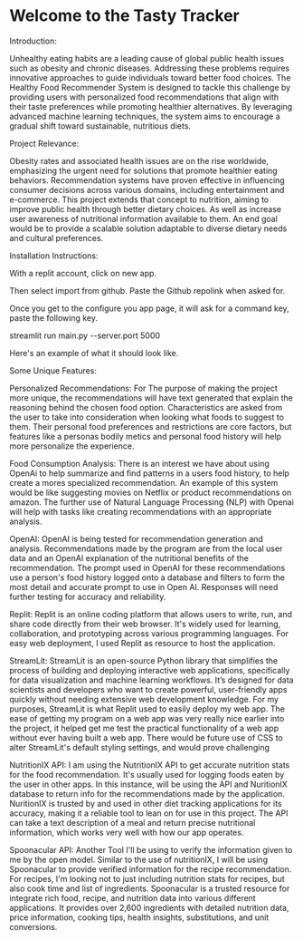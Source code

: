 # Welcome to the Tasty Tracker

Introduction:

Unhealthy eating habits are a leading cause of global public health issues such as obesity and chronic diseases. Addressing these problems requires innovative approaches to guide individuals toward better food choices. The Healthy Food Recommender System is designed to tackle this challenge by providing users with personalized food recommendations that align with their taste preferences while promoting healthier alternatives. By leveraging advanced machine learning techniques, the system aims to encourage a gradual shift toward sustainable, nutritious diets.

Project Relevance:

Obesity rates and associated health issues are on the rise worldwide, emphasizing the urgent need for solutions that promote healthier eating behaviors. Recommendation systems have proven effective in influencing consumer decisions across various domains, including entertainment and e-commerce. This project extends that concept to nutrition, aiming to improve public health through better dietary choices. As well as increase user awareness of nutritional information available to them. An end goal would be to provide a scalable solution adaptable to diverse dietary needs and cultural preferences.

Installation Instructions:

With a replit account, click on new app.

Then select import from github. Paste the Github repolink when asked for.

Once you get to the configure you app page, it will ask for a command key, paste the following key.

streamlit run main.py --server.port 5000

Here's an example of what it should look like.

Some Unique Features:

Personalized Recommendations: For The purpose of making the project more unique, the recommendations will have text generated that explain the reasoning behind the chosen food option. Characteristics are asked from the user to take into consideration when looking what foods to suggest to them. Their personal food preferences and restrictions are core factors, but features like a personas bodily metics and personal food history will help more personalize the experience.

Food Consumption Analysis: There is an interest we have about using OpenAi to help summarize and find patterns in a users food history, to help create a mores specialized recommendation. An example of this system would be like suggesting movies on Netflix or product recommendations on amazon. The further use of Natural Language Processing (NLP) with Openai will help with tasks like creating recommendations with an appropriate analysis.

OpenAI: OpenAI is being tested for recommendation generation and analysis. Recommendations made by the program are from the local user data and an OpenAI explanation of the nutritional benefits of the recommendation. The prompt used in OpenAI for these recommendations use a person's food history logged onto a database and filters to form the most detail and accurate prompt to use in Open AI. Responses will need further testing for accuracy and reliability.  

Replit: Replit is an online coding platform that allows users to write, run, and share code directly from their web browser. It's widely used for learning, collaboration, and prototyping across various programming languages. For easy web deployment, I used Replit as resource to host the application. 

StreamLit: StreamLit is an open-source Python library that simplifies the process of building and deploying interactive web applications, specifically for data visualization and machine learning workflows. It’s designed for data scientists and developers who want to create powerful, user-friendly apps quickly without needing extensive web development knowledge. For my purposes, StreamLit is what Replit used to easily deploy my web app. The ease of getting my program on a web app was very really nice earlier into the project, it helped get me test the practical functionality of a web app without ever having built a web app. There would be future use of CSS to alter StreamLit's default styling settings, and would prove challenging 

NutritionIX API: I am using the NutritionIX API to get accurate nutrition stats for the food recommendation. It's usually used for logging foods eaten by the user in other apps. In this instance, will be using the API and NuritionIX database to return info for the recommendations made by the application. NuritionIX is trusted by and used in other diet tracking applications for its accuracy, making it a reliable tool to lean on for use in this project. The API can take a text description of a meal and return precise nutritional information, which works very well with how our app operates.

Spoonacular API: Another Tool I'll be using to verify the information given to me by the open model. Similar to the use of nutritionIX, I will be using Spoonacular to provide verified information for the recipe recommendation. For recipes, I'm looking not to just including nutrition stats for recipes, but also cook time and list of ingredients. Spoonacular is a trusted resource for integrate rich food, recipe, and nutrition data into various different applications. It provides over 2,600 ingredients with detailed nutrition data, price information, cooking tips, health insights, substitutions, and unit conversions.
